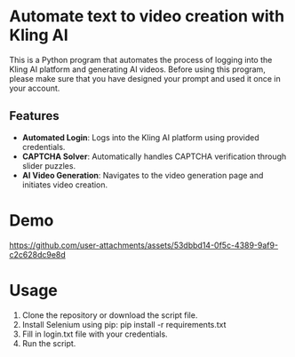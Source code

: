 # Automate text to video creation with Kling AI
This is a Python program that automates the process of logging into the Kling AI platform and generating AI videos. Before using this program, please make sure that you have designed your prompt and used it once in your account. 

## Features
- **Automated Login**: Logs into the Kling AI platform using provided credentials.
- **CAPTCHA Solver**: Automatically handles CAPTCHA verification through slider puzzles.
- **AI Video Generation**: Navigates to the video generation page and initiates video creation.

# Demo 
https://github.com/user-attachments/assets/53dbbd14-0f5c-4389-9af9-c2c628dc9e8d


# Usage
1. Clone the repository or download the script file.
2. Install Selenium using pip: pip install -r requirements.txt 
3. Fill in login.txt file with your credentials. 
4. Run the script. 



